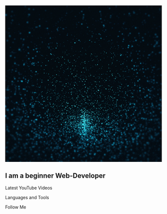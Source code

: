 ![Header](https://github.com/Jager-dev/jager-dev/blob/main/assets/animation.gif)

## I am a beginner Web-Developer


Latest YouTube Videos


Languages and Tools

 
Follow Me
